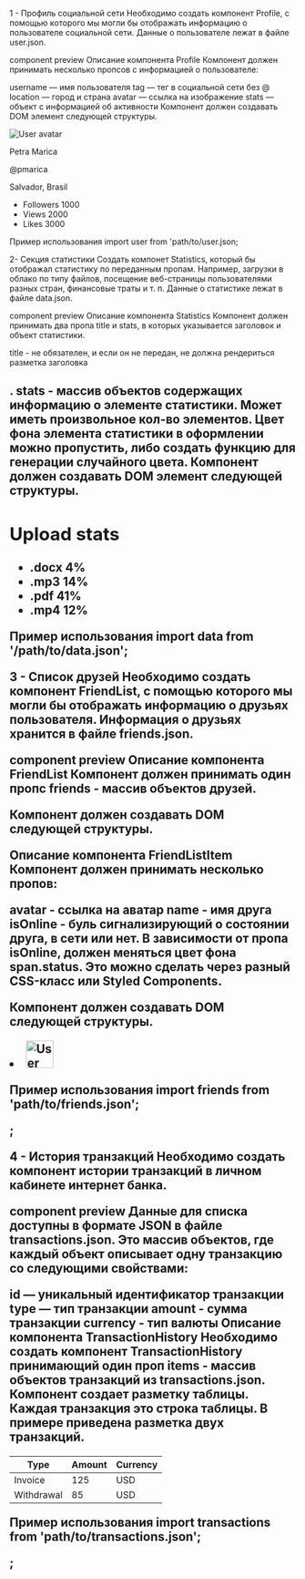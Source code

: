 1 - Профиль социальной сети Необходимо создать компонент Profile, с помощью
которого мы могли бы отображать информацию о пользователе социальной сети.
Данные о пользователе лежат в файле user.json.

component preview Описание компонента Profile Компонент должен принимать
несколько пропсов с информацией о пользователе:

username — имя пользователя tag — тег в социальной сети без @ location — город и
страна avatar — ссылка на изображение stats — объект с информацией об активности
Компонент должен создавать DOM элемент следующей структуры.

<div class="profile">
  <div class="description">
    <img
      src="https://cdn-icons-png.flaticon.com/512/1077/1077012.png"
      alt="User avatar"
      class="avatar"
    />
    <p class="name">Petra Marica</p>
    <p class="tag">@pmarica</p>
    <p class="location">Salvador, Brasil</p>
  </div>

  <ul class="stats">
    <li>
      <span class="label">Followers</span>
      <span class="quantity">1000</span>
    </li>
    <li>
      <span class="label">Views</span>
      <span class="quantity">2000</span>
    </li>
    <li>
      <span class="label">Likes</span>
      <span class="quantity">3000</span>
    </li>
  </ul>
</div>

Пример использования import user from 'path/to/user.json;

<Profile
  username={user.username}
  tag={user.tag}
  location={user.location}
  avatar={user.avatar}
  stats={user.stats}
/>

2- Секция статистики Создать компонет Statistics, который бы отображал
статистику по переданным пропам. Например, загрузки в облако по типу файлов,
посещение веб-страницы пользователями разных стран, финансовые траты и т. п.
Данные о статистике лежат в файле data.json.

component preview Описание компонента Statistics Компонент должен принимать два
пропа title и stats, в которых указывается заголовок и объект статистики.

title - не обязателен, и если он не передан, не должна рендериться разметка
заголовка <h2>. stats - массив объектов содержащих информацию о элементе
статистики. Может иметь произвольное кол-во элементов. Цвет фона элемента
статистики в оформлении можно пропустить, либо создать функцию для генерации
случайного цвета. Компонент должен создавать DOM элемент следующей структуры.

<section class="statistics">
  <h2 class="title">Upload stats</h2>

  <ul class="stat-list">
    <li class="item">
      <span class="label">.docx</span>
      <span class="percentage">4%</span>
    </li>
    <li class="item">
      <span class="label">.mp3</span>
      <span class="percentage">14%</span>
    </li>
    <li class="item">
      <span class="label">.pdf</span>
      <span class="percentage">41%</span>
    </li>
    <li class="item">
      <span class="label">.mp4</span>
      <span class="percentage">12%</span>
    </li>
  </ul>
</section>

Пример использования import data from '/path/to/data.json';

<Statistics title="Upload stats" stats={data} />
<Statistics stats={data} />

3 - Список друзей Необходимо создать компонент FriendList, с помощью которого мы
могли бы отображать информацию о друзьях пользователя. Информация о друзьях
хранится в файле friends.json.

component preview Описание компонента FriendList Компонент должен принимать один
пропс friends - массив объектов друзей.

Компонент должен создавать DOM следующей структуры.

<ul class="friend-list">
  <!-- Произвольное кол-во FriendListItem -->
</ul>

Описание компонента FriendListItem Компонент должен принимать несколько пропов:

avatar - ссылка на аватар name - имя друга isOnline - буль сигнализирующий о
состоянии друга, в сети или нет. В зависимости от пропа isOnline, должен
меняться цвет фона span.status. Это можно сделать через разный CSS-класс или
Styled Components.

Компонент должен создавать DOM следующей структуры.

<li class="item">
  <span class="status"></span>
  <img class="avatar" src="" alt="User avatar" width="48" />
  <p class="name"></p>
</li>

Пример использования import friends from 'path/to/friends.json';

<FriendList friends={friends} />;

4 - История транзакций Необходимо создать компонент истории транзакций в личном
кабинете интернет банка.

component preview Данные для списка доступны в формате JSON в файле
transactions.json. Это массив объектов, где каждый объект описывает одну
транзакцию со следующими свойствами:

id — уникальный идентификатор транзакции type — тип транзакции amount - сумма
транзакции currency - тип валюты Описание компонента TransactionHistory
Необходимо создать компонент TransactionHistory принимающий один проп items -
массив объектов транзакций из transactions.json. Компонент создает разметку
таблицы. Каждая транзакция это строка таблицы. В примере приведена разметка двух
транзакций.

<table class="transaction-history">
  <thead>
    <tr>
      <th>Type</th>
      <th>Amount</th>
      <th>Currency</th>
    </tr>
  </thead>

  <tbody>
    <tr>
      <td>Invoice</td>
      <td>125</td>
      <td>USD</td>
    </tr>
    <tr>
      <td>Withdrawal</td>
      <td>85</td>
      <td>USD</td>
    </tr>
  </tbody>
</table>

Пример использования import transactions from 'path/to/transactions.json';

<TransactionHistory items={transactions} />;
